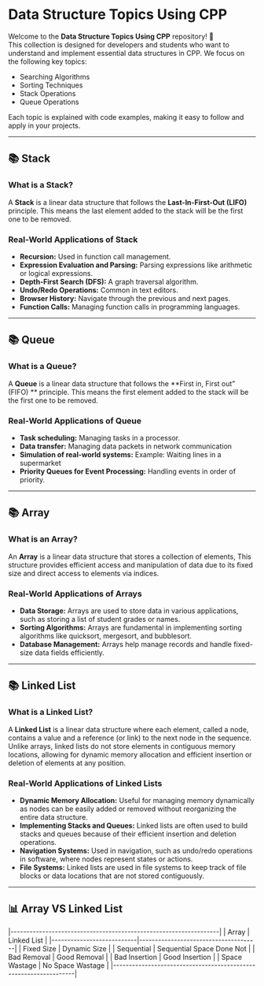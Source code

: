 # Data Structure Topics Using CPP

Welcome to the **Data Structure Topics Using CPP** repository! 🎉  
This collection is designed for developers and students who want to understand and implement essential data structures in CPP. We focus on the following key topics:

- Searching Algorithms
- Sorting Techniques
- Stack Operations
- Queue Operations

Each topic is explained with code examples, making it easy to follow and apply in your projects.

---



## 📚 Stack

### What is a Stack?

A **Stack** is a linear data structure that follows the **Last-In-First-Out (LIFO)** principle. This means the last element added to the stack will be the first one to be removed.

### Real-World Applications of Stack

- **Recursion:** Used in function call management.
- **Expression Evaluation and Parsing:** Parsing expressions like arithmetic or logical expressions.
- **Depth-First Search (DFS):** A graph traversal algorithm.
- **Undo/Redo Operations:** Common in text editors.
- **Browser History:** Navigate through the previous and next pages.
- **Function Calls:** Managing function calls in programming languages.

---



## 📚 Queue

### What is a Queue?

A **Queue** is a linear data structure that follows the **First in, First out” (FIFO) ** principle. This means the first element added to the stack will be the first one to be removed.


### Real-World Applications of Queue
- **Task scheduling:** Managing tasks in a processor.
- **Data transfer:** Managing data packets in network communication
- **Simulation of real-world systems:** Example: Waiting lines in a supermarket
- **Priority Queues for Event Processing:**  Handling events in order of priority.


---



## 📚 Array

### What is an Array?
An **Array** is a linear data structure that stores a collection of elements, This structure provides efficient access and manipulation of data due to its fixed size and direct access to elements via indices.

### Real-World Applications of Arrays
- **Data Storage:** Arrays are used to store data in various applications, such as storing a list of student grades or names.
- **Sorting Algorithms:** Arrays are fundamental in implementing sorting algorithms like quicksort, mergesort, and bubblesort.
- **Database Management:** Arrays help manage records and handle fixed-size data fields efficiently.




---



## 📚 Linked List
### What is a Linked List?
A **Linked List** is a linear data structure where each element, called a node, contains a value and a reference (or link) to the next node in the sequence. Unlike arrays, linked lists do not store elements in contiguous memory locations, allowing for dynamic memory allocation and efficient insertion or deletion of elements at any position.

### Real-World Applications of Linked Lists
- **Dynamic Memory Allocation:** Useful for managing memory dynamically as nodes can be easily added or removed without reorganizing the   entire data structure.
- **Implementing Stacks and Queues:** Linked lists are often used to build stacks and queues because of their efficient insertion and deletion operations.
- **Navigation Systems:** Used in navigation, such as undo/redo operations in software, where nodes represent states or actions.
- **File Systems:** Linked lists are used in file systems to keep track of file blocks or data locations that are not stored contiguously.



---


## 📊 Array VS Linked List

|------------------------------------------------------------------|
|          Array            |           Linked List                |
|---------------------------|--------------------------------------|
| Fixed Size                | Dynamic Size                         |
| Sequential                | Sequential Space Done Not            |
| Bad Removal               | Good Removal                         |
| Bad Insertion             | Good Insertion                       |
| Space Wastage             | No Space Wastage                     |
|------------------------------------------------------------------|